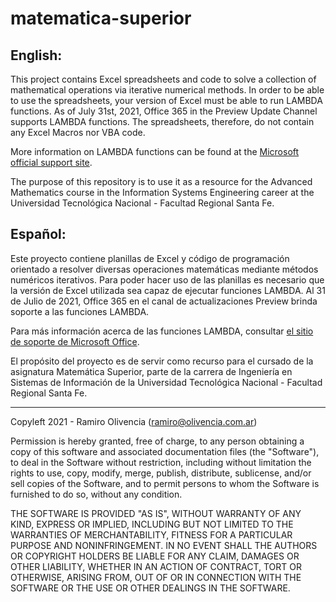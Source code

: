 # matematica-superior

## English:

This project contains Excel spreadsheets and code to solve a collection of mathematical operations via iterative numerical methods. In order to be able to use the spreadsheets, your version of Excel must be able to run LAMBDA functions. As of July 31st, 2021, Office 365 in the Preview Update Channel supports LAMBDA functions. The spreadsheets, therefore, do not contain any Excel Macros nor VBA code.

More information on LAMBDA functions can be found at the [Microsoft official support site](https://support.microsoft.com/en-us/office/lambda-function-bd212d27-1cd1-4321-a34a-ccbf254b8b67).

The purpose of this repository is to use it as a resource for the Advanced Mathematics course in the Information Systems Engineering career at the Universidad Tecnológica Nacional - Facultad Regional Santa Fe.

## Español:

Este proyecto contiene planillas de Excel y código de programación orientado a resolver diversas operaciones matemáticas mediante métodos numéricos iterativos. Para poder hacer uso de las planillas es necesario que la versión de Excel utilizada sea capaz de ejecutar funciones LAMBDA. Al 31 de Julio de 2021, Office 365 en el canal de actualizaciones Preview brinda soporte a las funciones LAMBDA. 

Para más información acerca de las funciones LAMBDA, consultar [el sitio de soporte de Microsoft Office](https://support.microsoft.com/es-es/office/funci%C3%B3n-lambda-bd212d27-1cd1-4321-a34a-ccbf254b8b67#:~:text=Use%20la%20funci%C3%B3n%20LAMBDA%20para,las%20funciones%20nativas%20de%20Excel.).

El propósito del proyecto es de servir como recurso para el cursado de la asignatura Matemática Superior, parte de la carrera de Ingeniería en Sistemas de Información de la Universidad Tecnológica Nacional - Facultad Regional Santa Fe.

-----

Copyleft 2021 - Ramiro Olivencia (ramiro@olivencia.com.ar)

Permission is hereby granted, free of charge, to any person obtaining a copy of this software and associated documentation files (the "Software"), to deal in the Software without restriction, including without limitation the rights to use, copy, modify, merge, publish, distribute, sublicense, and/or sell copies of the Software, and to permit persons to whom the Software is furnished to do so, without any condition.

THE SOFTWARE IS PROVIDED "AS IS", WITHOUT WARRANTY OF ANY KIND, EXPRESS OR IMPLIED, INCLUDING BUT NOT LIMITED TO THE WARRANTIES OF MERCHANTABILITY, FITNESS FOR A PARTICULAR PURPOSE AND NONINFRINGEMENT. IN NO EVENT SHALL THE AUTHORS OR COPYRIGHT HOLDERS BE LIABLE FOR ANY CLAIM, DAMAGES OR OTHER LIABILITY, WHETHER IN AN ACTION OF CONTRACT, TORT OR OTHERWISE, ARISING FROM, OUT OF OR IN CONNECTION WITH THE SOFTWARE OR THE USE OR OTHER DEALINGS IN THE SOFTWARE.
